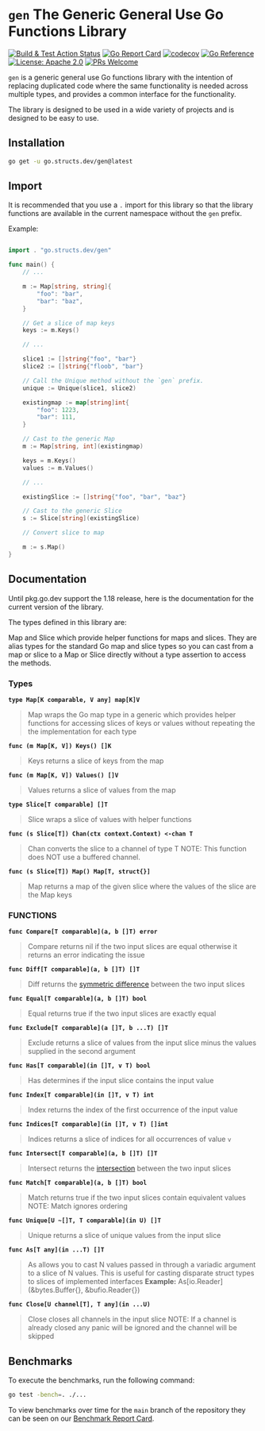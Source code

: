# `gen` The Generic General Use Go Functions Library

[![Build & Test Action Status](https://github.com/structsdev/gen/actions/workflows/build.yml/badge.svg)](https://github.com/structsdev/gen/actions)
[![Go Report Card](https://goreportcard.com/badge/go.structs.dev/gen)](https://goreportcard.com/report/go.structs.dev/gen)
[![codecov](https://codecov.io/gh/structsdev/gen/branch/main/graph/badge.svg)](https://codecov.io/gh/structsdev/gen)
[![Go Reference](https://pkg.go.dev/badge/go.structs.dev/gen.svg)](#documentation)
[![License: Apache 2.0](https://img.shields.io/badge/license-Apache-blue.svg)](https://opensource.org/licenses/Apache-2.0)
[![PRs Welcome](https://img.shields.io/badge/PRs-welcome-brightgreen.svg)](http://makeapullrequest.com)

`gen` is a generic general use Go functions library with the intention of
replacing duplicated code where the same functionality is needed across multiple
types, and provides a common interface for the functionality.

The library is designed to be used in a wide variety of projects and is
designed to be easy to use.

## Installation

```bash
go get -u go.structs.dev/gen@latest
```

## Import

It is recommended that you use a `.` import for this library so that the
library functions are available in the current namespace without the `gen`
prefix.

Example:

```go

import . "go.structs.dev/gen"

func main() {
    // ...

    m := Map[string, string]{
        "foo": "bar",
        "bar": "baz",
    }

    // Get a slice of map keys
    keys := m.Keys()

    // ...

    slice1 := []string{"foo", "bar"}
    slice2 := []string{"floob", "bar"}

    // Call the Unique method without the `gen` prefix.
    unique := Unique(slice1, slice2)

    existingmap := map[string]int{
        "foo": 1223,
        "bar": 111,
    }

    // Cast to the generic Map
    m := Map[string, int](existingmap)

    keys = m.Keys()
    values := m.Values()

    // ...

    existingSlice := []string{"foo", "bar", "baz"}

    // Cast to the generic Slice
    s := Slice[string](existingSlice)

    // Convert slice to map

    m := s.Map()
}

```

## Documentation

Until pkg.go.dev support the 1.18 release, here is the documentation for the
current version of the library.

The types defined in this library are:

Map and Slice which provide helper functions for maps and slices. They are alias
types for the standard Go map and slice types so you can cast from a map or
slice to a Map or Slice directly without a type assertion to access the methods.

### Types

**`type Map[K comparable, V any] map[K]V`**
>Map wraps the Go map type in a generic which provides helper functions for
    accessing slices of keys or values without repeating the the implementation
    for each type

**`func (m Map[K, V]) Keys() []K`**
>Keys returns a slice of keys from the map

**`func (m Map[K, V]) Values() []V`**
>Values returns a slice of values from the map

**`type Slice[T comparable] []T`**
>Slice wraps a slice of values with helper functions

**`func (s Slice[T]) Chan(ctx context.Context) <-chan T`**
>Chan converts the slice to a channel of type T
>NOTE: This function does NOT use a buffered channel.

**`func (s Slice[T]) Map() Map[T, struct{}]`**
>Map returns a map of the given slice where the values of the slice are the
    Map keys

### FUNCTIONS

**`func Compare[T comparable](a, b []T) error`**
> Compare returns nil if the two input slices are equal otherwise it returns
    an error indicating the issue

**`func Diff[T comparable](a, b []T) []T`**
>Diff returns the [symmetric difference] between the two input slices

**`func Equal[T comparable](a, b []T) bool`**
>Equal returns true if the two input slices are exactly equal

**`func Exclude[T comparable](a []T, b ...T) []T`**
>Exclude returns a slice of values from the input slice minus the values
    supplied in the second argument

**`func Has[T comparable](in []T, v T) bool`**
>Has determines if the input slice contains the input value

**`func Index[T comparable](in []T, v T) int`**
>Index returns the index of the first occurrence of the input value

**`func Indices[T comparable](in []T, v T) []int`**
>Indices returns a slice of indices for all occurrences of value `v`

**`func Intersect[T comparable](a, b []T) []T`**
>Intersect returns the [intersection] between the two input slices

**`func Match[T comparable](a, b []T) bool`**
>Match returns true if the two input slices contain equivalent values NOTE:
    Match ignores ordering

**`func Unique[U ~[]T, T comparable](in U) []T`**
>Unique returns a slice of unique values from the input slice

**`func As[T any](in ...T) []T`**
>As allows you to cast N values passed in through a variadic argument to a
    slice of N values. This is useful for casting disparate struct types to
    slices of implemented interfaces
>**Example:** As[io.Reader](&bytes.Buffer{}, &bufio.Reader{})

**`func Close[U channel[T], T any](in ...U)`**
>Close closes all channels in the input slice
> NOTE: If a channel is already closed any panic will be ignored and the
    channel will be skipped

## Benchmarks

To execute the benchmarks, run the following command:

```bash
go test -bench=. ./...
```

To view benchmarks over time for the `main` branch of the repository they can
be seen on our [Benchmark Report Card].

[symmetric difference]: https://en.wikipedia.org/wiki/Symmetric_difference
[intersection]: https://en.wikipedia.org/wiki/Intersection_(set_theory)
[Benchmark Report Card]: https://structsdev.github.io/gen/dev/bench/
